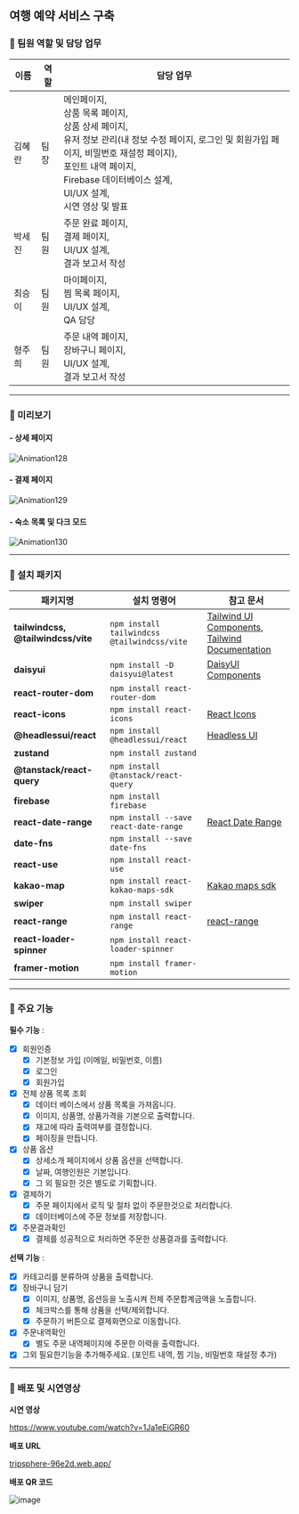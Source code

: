 ## 여행 예약 서비스 구축

### **📍 팀원 역할 및 담당 업무**

| 이름   | 역할 | 담당 업무                                                                                                                                                                                                                            |
| ------ | ---- | ------------------------------------------------------------------------------------------------------------------------------------------------------------------------------------------------------------------------------------ |
| 김혜란 | 팀장 | 메인페이지,<br/> 상품 목록 페이지,<br/> 상품 상세 페이지,<br/> 유저 정보 관리(내 정보 수정 페이지, 로그인 및 회원가입 페이지, 비밀번호 재설정 페이지), <br/> 포인트 내역 페이지, <br/> Firebase 데이터베이스 설계,<br/> UI/UX 설계, <br/> 시연 영상 및 발표 |
| 박세진 | 팀원 | 주문 완료 페이지,<br/> 결제 페이지,<br/> UI/UX 설계, <br/> 결과 보고서 작성                                                                                                                                                                                  |
| 최승이 | 팀원 | 마이페이지,<br/> 찜 목록 페이지,<br/> UI/UX 설계, <br/> QA 담당                                                                                                                                                                                     |
| 형주희 | 팀원 | 주문 내역 페이지,<br/> 장바구니 페이지,<br/> UI/UX 설계, <br/> 결과 보고서 작성                                                                                                                                                                              |

---

### **📍 미리보기**

#### - 상세 페이지

![Animation128](https://github.com/user-attachments/assets/1cb7f65c-0921-4283-a5d1-a4c8d37b3467)

#### - 결제 페이지

![Animation129](https://github.com/user-attachments/assets/2a60c30a-58af-4cb1-b806-6e3380a05c76)

#### - 숙소 목록 및 다크 모드

![Animation130](https://github.com/user-attachments/assets/f5e19ecb-ae68-4b21-97c1-a824b6b79d27)

---

### **📍 설치 패키지**

| 패키지명                           | 설치 명령어                                 | 참고 문서                                                                                                                                             |
| ---------------------------------- | ------------------------------------------- | ----------------------------------------------------------------------------------------------------------------------------------------------------- |
| **tailwindcss, @tailwindcss/vite** | `npm install tailwindcss @tailwindcss/vite` | [Tailwind UI Components](https://tailwindui.com/components#product-application-ui-forms), [Tailwind Documentation](https://tailwindcss.com/docs/flex) |
| **daisyui**                        | `npm install -D daisyui@latest`             | [DaisyUI Components](https://daisyui.com/components/button/)                                                                                          |
| **react-router-dom**               | `npm install react-router-dom`              |                                                                                                                                                       |
| **react-icons**                    | `npm install react-icons`                   | [React Icons](https://react-icons.github.io/react-icons/icons/bi/)                                                                                    |
| **@headlessui/react**              | `npm install @headlessui/react`             | [Headless UI](https://headlessui.com/)                                                                                                                |
| **zustand**                        | `npm install zustand`                       |                                                                                                                                                       |
| **@tanstack/react-query**          | `npm install @tanstack/react-query`         |                                                                                                                                                       |
| **firebase**                       | `npm install firebase`                      |                                                                                                                                                       |
| **react-date-range**               | `npm install --save react-date-range`       | [React Date Range](https://github.com/hypeserver/react-date-range)                                                                                    |
| **date-fns**                       | `npm install --save date-fns`               |                                                                                                                                                       |
| **react-use**                      | `npm install react-use`                     |                                                                                                                                                       |
| **kakao-map**                      | `npm install react-kakao-maps-sdk`          | [Kakao maps sdk](https://react-kakao-maps-sdk.jaeseokim.dev/docs/sample/)                                                                             |
| **swiper**                         | `npm install swiper`                        |                                                                                                                                                       |
| **react-range**                    | `npm install react-range`                   | [react-range](https://www.npmjs.com/package/react-range)                                                                                                     |
| **react-loader-spinner**           | `npm install react-loader-spinner`          |                                                                                                                                                       |
| **framer-motion**                  | `npm install framer-motion`                 |                                                                                                                                                       |

---

### **📍 주요 기능**

**필수 기능** :

- [x] 회원인증
  - [x] 기본정보 가입 (이메일, 비밀번호, 이름)
  - [x] 로그인
  - [x] 회원가입
- [x] 전체 상품 목록 조회
  - [x] 데이터 베이스에서 상품 목록을 가져옵니다.
  - [x] 이미지, 상품명, 상품가격을 기본으로 출력합니다.
  - [x] 재고에 따라 출력여부를 결정합니다.
  - [x] 페이징을 만듭니다.
- [x] 상품 옵션
  - [x] 상세소개 페이지에서 상품 옵션을 선택합니다.
  - [x] 날짜, 여행인원은 기본입니다.
  - [x] 그 외 필요한 것은 별도로 기획합니다.
- [x] 결제하기
  - [x] 주문 페이지에서 로직 및 절차 없이 주문한것으로 처리합니다.
  - [x] 데이터베이스에 주문 정보를 저장합니다.
- [x] 주문결과확인
  - [x] 결제를 성공적으로 처리하면 주문한 상품결과를 출력합니다.

**선택 기능** :

- [x] 카테고리를 분류하여 상품을 출력합니다.
- [x] 장바구니 담기
  - [x] 이미지, 상품명, 옵션등을 노출시켜 전체 주문합계금액을 노출합니다.
  - [x] 체크박스를 통해 상품을 선택/제외합니다.
  - [x] 주문하기 버튼으로 결제화면으로 이동합니다.
- [x] 주문내역확인
  - [x] 별도 주문 내역페이지에 주문한 이력을 출력합니다.
- [x] 그외 필요한기능을 추가해주세요. (포인트 내역, 찜 기능, 비밀번호 재설정 추가)

---

### **📍 배포 및 시연영상**

**시연 영상**

https://www.youtube.com/watch?v=1Ja1eEiGR60

**배포 URL**

[tripsphere-96e2d.web.app/](https://tripsphere-96e2d.web.app/)

**배포 QR 코드**

![image](https://github.com/user-attachments/assets/452c97b7-3651-4735-b3a5-1b7d4fbeb8f0)
